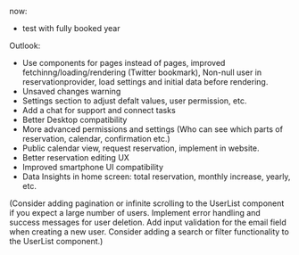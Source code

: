 
now: 
- test with fully booked year


Outlook:
- Use components for pages instead of pages, improved fetchinng/loading/rendering (Twitter bookmark), Non-null user in reservationprovider, load settings and initial data before rendering. 
- Unsaved changes warning
- Settings section to adjust defalt values, user permission, etc. 
- Add a chat for support and connect tasks
- Better Desktop compatibility
- More advanced permissions and settings (Who can see which parts of reservation, calendar, confirmation etc.)
- Public calendar view, request reservation, implement in website.
- Better reservation editing UX
- Improved smartphone UI compatibility
- Data Insights in home screen: total reservation, monthly increase, yearly, etc. 


(Consider adding pagination or infinite scrolling to the UserList component if you expect a large number of users.
Implement error handling and success messages for user deletion.
Add input validation for the email field when creating a new user.
Consider adding a search or filter functionality to the UserList component.)